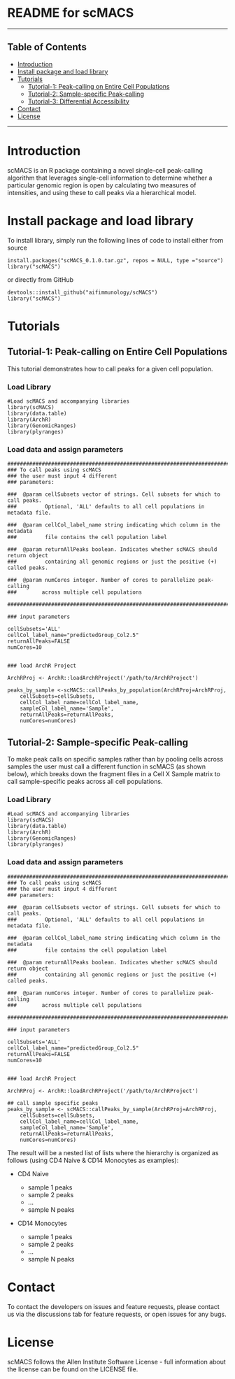 README for scMACS
===============

* * *

Table of Contents
-----------------

* [Introduction](#introduction)
* [Install package and load library](#library)
* [Tutorials](#example-main)
    * [Tutorial-1: Peak-calling on Entire Cell Populations](#example1)
    * [Tutorial-2: Sample-specific Peak-calling](#example2)
    * [Tutorial-3: Differential Accessibility](#example3)
* [Contact](#contact)
* [License](#license)

* * *

# <a name="introduction"></a> Introduction
scMACS is an R package containing a novel single-cell peak-calling algorithm that leverages single-cell information to determine whether a particular genomic region is open by calculating two measures of intensities, and using these to call peaks via a hierarchical model. 

# <a name="library"></a> Install package and load library

To install library, simply run the following lines of code to install either from source
   
   
    install.packages("scMACS_0.1.0.tar.gz", repos = NULL, type ="source")
    library("scMACS")

or directly from GitHub

    devtools::install_github("aifimmunology/scMACS")
    library("scMACS")
    
# <a name="example-main"></a> Tutorials
## <a name="example1"></a> Tutorial-1: Peak-calling on Entire Cell Populations

This tutorial demonstrates how to call peaks for a given cell population. 

### Load Library
   
    #Load scMACS and accompanying libraries
    library(scMACS)
    library(data.table)
    library(ArchR)
    library(GenomicRanges)
    library(plyranges)
    
### Load data and assign parameters
    
    ################################################################################
    ### To call peaks using scMACS
    ### the user must input 4 different
    ### parameters: 
    
    ###  @param cellSubsets vector of strings. Cell subsets for which to call peaks. 
    ###         Optional, 'ALL' defaults to all cell populations in metadata file. 
    
    ###  @param cellCol_label_name string indicating which column in the metadata 
    ###         file contains the cell population label

    ###  @param returnAllPeaks boolean. Indicates whether scMACS should return object 
    ###         containing all genomic regions or just the positive (+) called peaks. 
    
    ###  @param numCores integer. Number of cores to parallelize peak-calling 
    ###        across multiple cell populations 
    
    ################################################################################
    
    ### input parameters
    
    cellSubsets='ALL'
    cellCol_label_name="predictedGroup_Col2.5"
    returnAllPeaks=FALSE
    numCores=10


    ### load ArchR Project

    ArchRProj <- ArchR::loadArchRProject('/path/to/ArchRProject')

    peaks_by_sample <-scMACS::callPeaks_by_population(ArchRProj=ArchRProj,
        cellSubsets=cellSubsets,
        cellCol_label_name=cellCol_label_name,
        sampleCol_label_name='Sample',
        returnAllPeaks=returnAllPeaks,
        numCores=numCores)


## <a name="example2"></a> Tutorial-2: Sample-specific Peak-calling

To make peak calls on specific samples rather than by pooling cells across samples the user must call a different function in scMACS (as shown below), which breaks down the fragment files in a Cell X Sample matrix to call sample-specific peaks across all cell populations. 

### Load Library
   
    #Load scMACS and accompanying libraries
    library(scMACS)
    library(data.table)
    library(ArchR)
    library(GenomicRanges)
    library(plyranges)
    
### Load data and assign parameters
    
    ################################################################################
    ### To call peaks using scMACS
    ### the user must input 4 different
    ### parameters: 
    
    ###  @param cellSubsets vector of strings. Cell subsets for which to call peaks. 
    ###         Optional, 'ALL' defaults to all cell populations in metadata file. 
    
    ###  @param cellCol_label_name string indicating which column in the metadata 
    ###         file contains the cell population label

    ###  @param returnAllPeaks boolean. Indicates whether scMACS should return object 
    ###         containing all genomic regions or just the positive (+) called peaks. 
    
    ###  @param numCores integer. Number of cores to parallelize peak-calling 
    ###        across multiple cell populations 
    
    ################################################################################
    
    ### input parameters
    
    cellSubsets='ALL'
    cellCol_label_name="predictedGroup_Col2.5"
    returnAllPeaks=FALSE
    numCores=10


    ### load ArchR Project

    ArchRProj <- ArchR::loadArchRProject('/path/to/ArchRProject')

    ## call sample specific peaks
    peaks_by_sample <- scMACS::callPeaks_by_sample(ArchRProj=ArchRProj,
        cellSubsets=cellSubsets,
        cellCol_label_name=cellCol_label_name,
        sampleCol_label_name='Sample',
        returnAllPeaks=returnAllPeaks,
        numCores=numCores)

The result will be a nested list of lists where the hierarchy is organized as follows (using CD4 Naive & CD14 Monocytes as examples): 
   - CD4 Naive 
       - sample 1 peaks
       - sample 2 peaks 
       - ...
       - sample N peaks 
        
   - CD14 Monocytes
       - sample 1 peaks 
       - sample 2 peaks
       - ...
       - sample N peaks
 
# <a name="contact"></a> Contact

To contact the developers on issues and feature requests, please contact us via the discussions tab for feature requests, or open issues for any bugs. 
    
# <a name="license"></a> License

scMACS follows the Allen Institute Software License - full information about the license can be found on the LICENSE file. 
